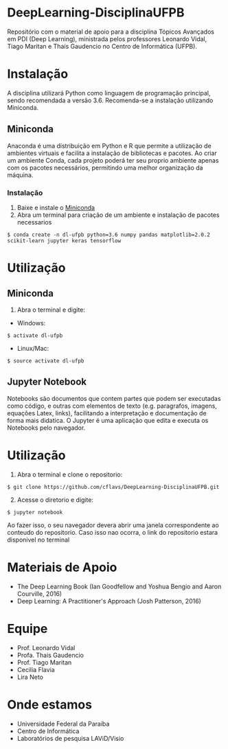 # DeepLearning-DisciplinaUFPB
Repositório com o material de apoio para a disciplina Tópicos Avançados em PDI (Deep Learning), ministrada pelos professores Leonardo Vidal, Tiago Maritan e Thaís Gaudencio no Centro de Informática (UFPB).

# Instalação

A disciplina utilizará Python como linguagem de programação principal, sendo recomendada a versão 3.6. Recomenda-se a instalação utilizando Miniconda.

## Miniconda

Anaconda é uma distribuição em Python e R que permite a utilização de ambientes virtuais e facilita a instalação de bibliotecas e pacotes. Ao criar um ambiente Conda, cada projeto poderá ter seu proprio ambiente apenas com os pacotes necessários, permitindo uma melhor organização da máquina.

### Instalação

1. Baixe e instale o [Miniconda](https://conda.io/miniconda.html)
2. Abra um terminal para criação de um ambiente e instalação de pacotes necessarios
```
$ conda create -n dl-ufpb python=3.6 numpy pandas matplotlib=2.0.2 scikit-learn jupyter keras tensorflow
```

# Utilização

## Miniconda
1. Abra o terminal e digite:
* Windows:
```
$ activate dl-ufpb
```
* Linux/Mac:
```
$ source activate dl-ufpb
```

## Jupyter Notebook

Notebooks são documentos que contem partes que podem ser executadas como código, e outras com elementos de texto (e.g. paragrafos, imagens, equações Latex, links), facilitando a interpretação e documentação de forma mais didatica. O Jupyter é uma aplicação que edita e executa os Notebooks pelo navegador.

# Utilização

1. Abra o terminal e clone o repositorio:

```
$ git clone https://github.com/cflavs/DeepLearning-DisciplinaUFPB.git
```

2. Acesse o diretorio e digite:

```
$ jupyter notebook
```

Ao fazer isso, o seu navegador devera abrir uma janela correspondente ao conteudo do repositorio. Caso isso nao ocorra, o link do repositorio estara disponivel no terminal 


# Materiais de Apoio

* The Deep Learning Book (Ian Goodfellow and Yoshua Bengio and Aaron Courville, 2016)
* Deep Learning: A Practitioner's Approach (Josh Patterson, 2016)

# Equipe

* Prof. Leonardo Vidal
* Profa. Thais Gaudencio
* Prof. Tiago Maritan
* Cecilia Flavia 
* Lira Neto

# Onde estamos
* Universidade Federal da Paraíba
* Centro de Informática
* Laboratórios de pesquisa LAViD/Visio







